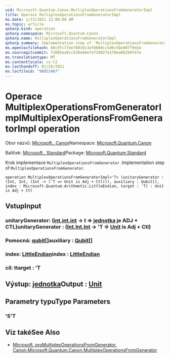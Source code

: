 ```yaml
---
uid: Microsoft.Quantum.Canon.MultiplexOperationsFromGeneratorImpl
title: Operace MultiplexOperationsFromGeneratorImpl
ms.date: 1/23/2021 12:00:00 AM
ms.topic: article
qsharp.kind: operation
qsharp.namespace: Microsoft.Quantum.Canon
qsharp.name: MultiplexOperationsFromGeneratorImpl
qsharp.summary: Implementation step of `MultiplexOperationsFromGenerator`.
ms.openlocfilehash: 68c9fcf7ee7893dc3ef6600cc5d6c5be807f9eb4
ms.sourcegitcommit: 71605ea9cc630e84e7ef29027e1f0ea06299747e
ms.translationtype: MT
ms.contentlocale: cs-CZ
ms.lasthandoff: 01/26/2021
ms.locfileid: "98852487"
---
```

# <a name="multiplexoperationsfromgeneratorimpl-operation"></a><span data-ttu-id="a6b7b-102">Operace MultiplexOperationsFromGeneratorImpl</span><span class="sxs-lookup"><span data-stu-id="a6b7b-102">MultiplexOperationsFromGeneratorImpl operation</span></span>

<span data-ttu-id="a6b7b-103">Obor názvů: [Microsoft.. Canon](xref:Microsoft.Quantum.Canon)</span><span class="sxs-lookup"><span data-stu-id="a6b7b-103">Namespace: [Microsoft.Quantum.Canon](xref:Microsoft.Quantum.Canon)</span></span>

<span data-ttu-id="a6b7b-104">Balíček: [Microsoft.. Standard](https://nuget.org/packages/Microsoft.Quantum.Standard)</span><span class="sxs-lookup"><span data-stu-id="a6b7b-104">Package: [Microsoft.Quantum.Standard](https://nuget.org/packages/Microsoft.Quantum.Standard)</span></span>


<span data-ttu-id="a6b7b-105">Krok implementace `MultiplexOperationsFromGenerator` .</span><span class="sxs-lookup"><span data-stu-id="a6b7b-105">Implementation step of `MultiplexOperationsFromGenerator`.</span></span>

```qsharp
operation MultiplexOperationsFromGeneratorImpl<'T> (unitaryGenerator : (Int, Int, (Int -> ('T => Unit is Adj + Ctl))), auxiliary : Qubit[], index : Microsoft.Quantum.Arithmetic.LittleEndian, target : 'T) : Unit is Adj + Ctl
```


## <a name="input"></a><span data-ttu-id="a6b7b-106">Vstup</span><span class="sxs-lookup"><span data-stu-id="a6b7b-106">Input</span></span>

### <a name="unitarygenerator--intintint---t--unit--is-adj--ctl"></a><span data-ttu-id="a6b7b-107">unitaryGenerator: ([int](xref:microsoft.quantum.lang-ref.int),[int](xref:microsoft.quantum.lang-ref.int),[int](xref:microsoft.quantum.lang-ref.int) -> t => [jednotka](xref:microsoft.quantum.lang-ref.unit)  je ADJ + CTL)</span><span class="sxs-lookup"><span data-stu-id="a6b7b-107">unitaryGenerator : ([Int](xref:microsoft.quantum.lang-ref.int),[Int](xref:microsoft.quantum.lang-ref.int),[Int](xref:microsoft.quantum.lang-ref.int) -> 'T => [Unit](xref:microsoft.quantum.lang-ref.unit)  is Adj + Ctl)</span></span>




### <a name="auxiliary--qubit"></a><span data-ttu-id="a6b7b-108">Pomocná: [qubit](xref:microsoft.quantum.lang-ref.qubit)[]</span><span class="sxs-lookup"><span data-stu-id="a6b7b-108">auxiliary : [Qubit](xref:microsoft.quantum.lang-ref.qubit)[]</span></span>




### <a name="index--littleendian"></a><span data-ttu-id="a6b7b-109">index: [LittleEndian](xref:Microsoft.Quantum.Arithmetic.LittleEndian)</span><span class="sxs-lookup"><span data-stu-id="a6b7b-109">index : [LittleEndian](xref:Microsoft.Quantum.Arithmetic.LittleEndian)</span></span>




### <a name="target--t"></a><span data-ttu-id="a6b7b-110">cíl: t</span><span class="sxs-lookup"><span data-stu-id="a6b7b-110">target : 'T</span></span>





## <a name="output--unit"></a><span data-ttu-id="a6b7b-111">Výstup: [jednotka](xref:microsoft.quantum.lang-ref.unit)</span><span class="sxs-lookup"><span data-stu-id="a6b7b-111">Output : [Unit](xref:microsoft.quantum.lang-ref.unit)</span></span>



## <a name="type-parameters"></a><span data-ttu-id="a6b7b-112">Parametry typu</span><span class="sxs-lookup"><span data-stu-id="a6b7b-112">Type Parameters</span></span>

### <a name="t"></a><span data-ttu-id="a6b7b-113">'S</span><span class="sxs-lookup"><span data-stu-id="a6b7b-113">'T</span></span>



## <a name="see-also"></a><span data-ttu-id="a6b7b-114">Viz také</span><span class="sxs-lookup"><span data-stu-id="a6b7b-114">See Also</span></span>

- [<span data-ttu-id="a6b7b-115">Microsoft. proMultiplexOperationsFromGenerator. Canon.</span><span class="sxs-lookup"><span data-stu-id="a6b7b-115">Microsoft.Quantum.Canon.MultiplexOperationsFromGenerator</span></span>](xref:Microsoft.Quantum.Canon.MultiplexOperationsFromGenerator)